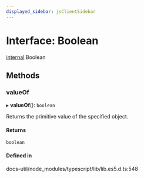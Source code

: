 ```yaml
---
displayed_sidebar: jsClientSidebar
---
```


# Interface: Boolean

[internal](../modules/internal-3.md).Boolean

## Methods

### valueOf

▸ **valueOf**(): `boolean`

Returns the primitive value of the specified object.

#### Returns

`boolean`

#### Defined in

docs-util/node_modules/typescript/lib/lib.es5.d.ts:548
